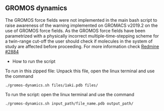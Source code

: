 ## GROMOS dynamics

The GROMOS force fields were not implemented in the main bash script to raise awareness of the warning implemented on GROMACS v2019.2 on the use of GROMOS force fields. As the GROMOS force fields have been parametrized with a physically incorrect multiple-time-stepping scheme for a twin-range cut-off the user should check if molecules in the system of study are affected before proceeding. For more information check [Redmine #2884](https://gitlab.com/gromacs/gromacs/-/issues/2884)

* How to run the script 

To run in this zipped file: Unpack this file, open the linux terminal and use the command

```
./gromos-dynamics.sh files/1aki.pdb files/
```

To run the script: open the linux terminal and use the command

```
./gromos-dynamics.sh input_path/file_name.pdb output_path/